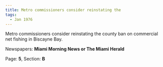 ```yaml
---  
title: Metro commissioners consider reinstating the  
tags:  
  - Jan 1976  
---  
```

  
Metro commissioners consider reinstating the county ban on commercial net fishing in Biscayne Bay.  
  
Newspapers: **Miami Morning News or The Miami Herald**  
  
Page: **5**, Section: **B** 
